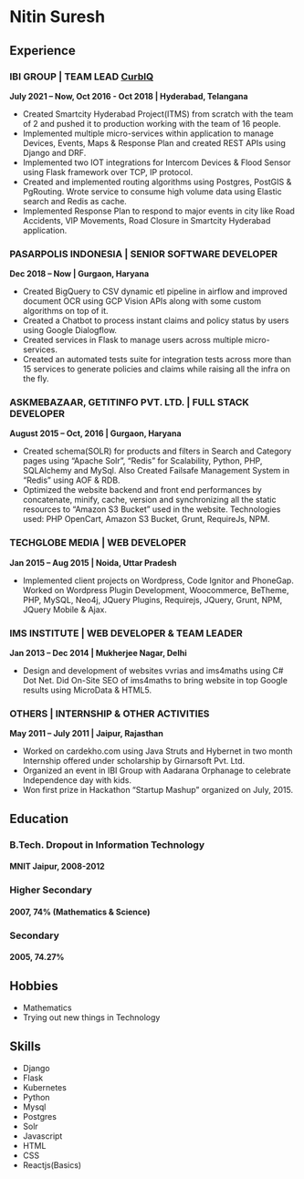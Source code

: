 # Nitin Suresh
## Experience
### IBI GROUP | TEAM LEAD [CurbIQ](https://curbiq.io/)
**July 2021 – Now, Oct 2016 - Oct 2018 | Hyderabad, Telangana**
* Created Smartcity Hyderabad Project(ITMS) from scratch with the team of 2 and pushed it to production working with the team of 16 people.
* Implemented multiple micro-services within application to manage Devices, Events, Maps & Response Plan and created REST APIs using Django and DRF.
* Implemented two IOT integrations for Intercom Devices & Flood Sensor using Flask framework over TCP, IP protocol.
* Created and implemented routing algorithms using Postgres, PostGIS & PgRouting. Wrote service to consume high volume data using Elastic search and Redis as cache.
* Implemented Response Plan to respond to major events in city like Road Accidents, VIP Movements, Road Closure in Smartcity Hyderabad application.

### PASARPOLIS INDONESIA | SENIOR SOFTWARE DEVELOPER
**Dec 2018 – Now | Gurgaon, Haryana**
* Created BigQuery to CSV dynamic etl pipeline in airflow and improved document OCR using GCP Vision APIs along with some custom algorithms on top of it.
* Created a Chatbot to process instant claims and policy status by users using Google Dialogflow.
* Created services in Flask to manage users across multiple micro-services.
* Created an automated tests suite for integration tests across more than 15 services to generate policies and claims while raising all the infra on the fly.
### ASKMEBAZAAR, GETITINFO PVT. LTD. | FULL STACK DEVELOPER
**August 2015 – Oct, 2016 | Gurgaon, Haryana**
* Created schema(SOLR) for products and filters in Search and Category pages using “Apache Solr”, “Redis” for Scalability, Python, PHP, SQLAlchemy and MySql. Also Created Failsafe Management System in “Redis” using AOF & RDB.
* Optimized the website backend and front end performances by concatenate, minify, cache, version and synchronizing all the static resources to “Amazon S3
Bucket” used in the website. Technologies used: PHP OpenCart, Amazon S3 Bucket, Grunt, RequireJs, NPM.
### TECHGLOBE MEDIA | WEB DEVELOPER
**Jan 2015 – Aug 2015 | Noida, Uttar Pradesh**
* Implemented client projects on Wordpress, Code Ignitor and PhoneGap. Worked on Wordpress Plugin Development, Woocommerce, BeTheme, PHP, MySQL, Neo4j, JQuery Plugins, Requirejs, JQuery, Grunt, NPM, JQuery Mobile & Ajax.
### IMS INSTITUTE | WEB DEVELOPER & TEAM LEADER
**Jan 2013 – Dec 2014 | Mukherjee Nagar, Delhi**
* Design and development of websites vvrias and ims4maths using C# Dot Net. Did On-Site SEO of ims4maths to bring website in top Google results using MicroData & HTML5.
### OTHERS | INTERNSHIP & OTHER ACTIVITIES
**May 2011 – July 2011 | Jaipur, Rajasthan**
* Worked on cardekho.com using Java Struts and Hybernet in two month Internship offered under scholarship by Girnarsoft Pvt. Ltd.
* Organized an event in IBI Group with Aadarana Orphanage to celebrate Independence day with kids.
* Won first prize in Hackathon “Startup Mashup” organized on July, 2015.

## Education
### B.Tech. **Dropout** in Information Technology
#### MNIT Jaipur, 2008-2012
### Higher Secondary
#### 2007, 74% (Mathematics & Science)
### Secondary
#### 2005, 74.27%

## Hobbies
* Mathematics
* Trying out new things in Technology

## Skills
* Django
* Flask
* Kubernetes
* Python
* Mysql
* Postgres
* Solr
* Javascript
* HTML 
* CSS
* Reactjs(Basics)
